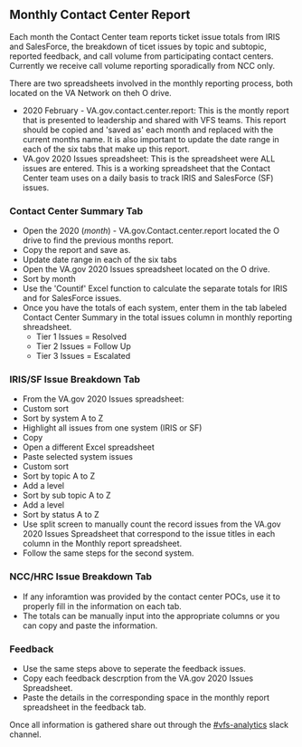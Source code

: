  ## Monthly Contact Center Report
Each month the Contact Center team reports ticket issue totals from IRIS and SalesForce, the breakdown of ticet issues by topic and subtopic, reported feedback, and call volume from participating contact centers.  Currently we receive call volume reporting sporadically from NCC only. 

There are two spreadsheets involved in the monthly reporting process, both located on the VA Network on theh O drive.
  - 2020 February - VA.gov.contact.center.report: This is the montly report that is presented to leadership and shared with VFS teams.  This report should be copied and 'saved as' each month and replaced with the current months name.  It is also important to update the date range in each of the six tabs that make up this report.
  - VA.gov 2020 Issues spreadsheet: This is the spreadsheet were ALL issues are entered.  This is a working spreadsheet that the Contact Center team uses on a daily basis to track IRIS and SalesForce (SF) issues.


 ### Contact Center Summary Tab
  - Open the 2020 (_month_) - VA.gov.Contact.center.report located the O drive to find the previous months report.
  - Copy the report and save as.
  - Update date range in each of the six tabs
  - Open the VA.gov 2020 Issues spreadsheet located on the O drive.
  - Sort by month
  - Use the 'Countif' Excel function to calculate the separate totals for IRIS and for SalesForce issues.
  - Once you have the totals of each system, enter them in the tab labeled Contact Center Summary in the total issues column in monthly reporting shreadsheet.
    - Tier 1 Issues = Resolved
    - Tier 2 Issues = Follow Up
    - Tier 3 Issues = Escalated

 ### IRIS/SF Issue Breakdown Tab
  - From the VA.gov 2020 Issues spreadsheet:
  - Custom sort
  - Sort by system A to Z
  - Highlight all issues from one system (IRIS or SF)
  - Copy
  - Open a different Excel spreadsheet
  - Paste selected system issues
  - Custom sort
  - Sort by topic A to Z
  - Add a level
  - Sort by sub topic A to Z
  - Add a level
  - Sort by status A to Z
  - Use split screen to manually count the record issues from the VA.gov 2020 Issues Spreadsheet that correspond to the issue titles in each column in the Monthly report spreadsheet.
  - Follow the same steps for the second system.
  
 ### NCC/HRC Issue Breakdown Tab
  - If any inforamtion was provided by the contact center POCs, use it to properly fill in the information on each tab.
  - The totals can be manually input into the appropriate columns or you can copy and paste the information.
  
 ### Feedback
  - Use the same steps above to seperate the feedback issues.
  - Copy each feedback descrption from the VA.gov 2020 Issues Spreadsheet.
  - Paste the details in the corresponding space in the monthly report spreadsheet in the feedback tab.
    
Once all information is gathered share out through the [#vfs-analytics](https://dsva.slack.com/channels/vfs-analytics) slack channel.

